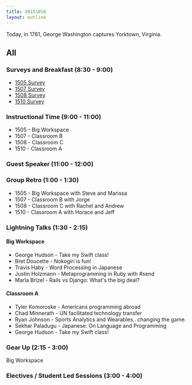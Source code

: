 ```yaml
---
title: 20151016
layout: outline
---
```


Today, in 1781, George Washington captures Yorktown, Virginia.

## All

### Surveys and Breakfast (8:30 - 9:00)

* [1505 Survey](http://goo.gl/forms/gqNHqOb8YE)
* [1507 Survey](http://goo.gl/forms/7jKy77OQ7O)
* [1508 Survey](http://goo.gl/forms/6x8jAcfEbo)
* [1510 Survey](http://goo.gl/forms/1x2xSBZzNy)

### Instructional Time (9:00 - 11:00)

* 1505 - Big Workspace
* 1507 - Classroom B
* 1508 - Classroom C
* 1510 - Classroom A

### Guest Speaker (11:00 - 12:00)

### Group Retro (1:00 - 1:30)

* 1505 - Big Workspace with Steve and Marissa
* 1507 - Classroom B with Jorge
* 1508 - Classroom C with Rachel and Andrew
* 1510 - Classroom A with Horace and Jeff

### Lightning Talks (1:30 - 2:15)

#### Big Workspace

* George Hudson - Take my Swift class!
* Bret Doucette - Nokogiri is fun!
* Travis Haby - Word Processing in Japanese
* Justin Holzmann - Metaprogramming in Ruby with #send
* Marla Brizel - Rails vs Django: What's the big deal?

#### Classroom A

* Tyler Komoroske - Americans programming abroad
* Chad Minnerath - UN facilitated technology transfer
* Ryan Johnson - Sports Analytics and Wearables.. changing the game.
* Sekhar Paladugu - Japanese: On Language and Programming
* George Hudson - Take my Swift class!

### Gear Up (2:15 - 3:00)

Big Workspace

### Electives / Student Led Sessions (3:00 - 4:00)

